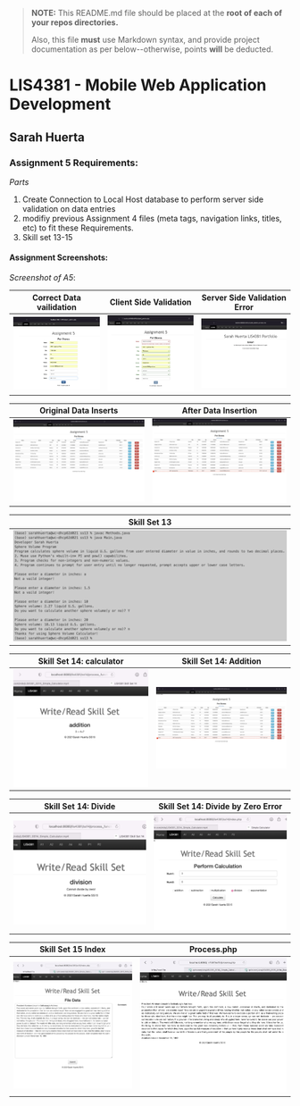 > **NOTE:** This README.md file should be placed at the **root of each of your repos directories.**
>
>Also, this file **must** use Markdown syntax, and provide project documentation as per below--otherwise, points **will** be deducted.
>

# LIS4381 - Mobile Web Application Development

## Sarah Huerta

### Assignment 5 Requirements:

*Parts*

1. Create Connection to Local Host database to perform server side validation on data entries
2. modifiy previous Assignment 4 files (meta tags, navigation links, titles, etc) to fit these Requirements.
3. Skill set 13-15


#### Assignment Screenshots:



*Screenshot of A5*:

| Correct Data vailidation |  Client Side Validation | Server Side Validation Error |
| -----------------------------------| ----------------------------------- | ----------------------------------- |
| ![A1 Screenshot 1](img/vaild.png) | ![A2 Screenshot 2](img/invaild.png) | ![A2 Screenshot 2](img/error.png) |

| Original Data Inserts |  After Data Insertion |
| -----------------------------------| ----------------------------------- |
| ![A1 Screenshot 1](img/index.png) | ![A2 Screenshot 2](img/added.png) |



| Skill Set 13 |
| -----------------------------------|
| ![Skill set 13](img/ss13.png) |

| Skill Set 14: calculator | Skill Set 14: Addition
| ----------------- | -------------- |
| ![add](img/add.png) | ![added](img/added.png) |

| Skill Set 14: Divide | Skill Set 14: Divide by Zero Error |
| ----------------- | -------------- |
| ![div](img/div.png) | ![nodiv](img/nodiv.png) |


| Skill Set 15 Index | Process.php |
| ------------------- | ----------------- |
| ![index.png](img/indexss.png) | ![process.png](img/process.png) |
